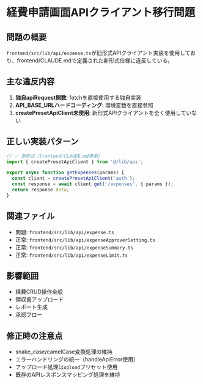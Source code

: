 # 経費申請画面APIクライアント移行問題

## 問題の概要
`frontend/src/lib/api/expense.ts`が旧形式APIクライアント実装を使用しており、frontend/CLAUDE.mdで定義された新形式仕様に違反している。

## 主な違反内容
1. **独自apiRequest関数**: fetchを直接使用する独自実装
2. **API_BASE_URLハードコーディング**: 環境変数を直接参照
3. **createPresetApiClient未使用**: 新形式APIクライアントを全く使用していない

## 正しい実装パターン
```typescript
// ✅ 新形式（frontend/CLAUDE.md準拠）
import { createPresetApiClient } from '@/lib/api';

export async function getExpenses(params) {
  const client = createPresetApiClient('auth');
  const response = await client.get('/expenses', { params });
  return response.data;
}
```

## 関連ファイル
- 問題: `frontend/src/lib/api/expense.ts`
- 正常: `frontend/src/lib/api/expenseApproverSetting.ts`
- 正常: `frontend/src/lib/api/expenseSummary.ts`
- 正常: `frontend/src/lib/api/expenseLimit.ts`

## 影響範囲
- 経費CRUD操作全般
- 領収書アップロード
- レポート生成
- 承認フロー

## 修正時の注意点
- snake_case/camelCase変換処理の維持
- エラーハンドリングの統一（handleApiError使用）
- アップロード処理は`upload`プリセット使用
- 既存のAPIレスポンスマッピング処理を維持